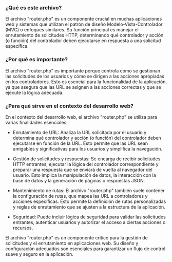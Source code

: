 ### ¿Qué es este archivo?

El archivo "router.php" es un componente crucial en muchas aplicaciones web y sistemas que utilizan el patrón de diseño Modelo-Vista-Controlador (MVC) o enfoques similares. Su función principal es manejar el enrutamiento de solicitudes HTTP, determinando qué controlador y acción (o función) del controlador deben ejecutarse en respuesta a una solicitud específica.

### ¿Por qué es importante?

El archivo "router.php" es importante porque controla cómo se gestionan las solicitudes de los usuarios y cómo se dirigen a las acciones apropiadas en los controladores. Esto es esencial para la funcionalidad de la aplicación, ya que asegura que las URL se asignen a las acciones correctas y que se ejecute la lógica adecuada.

### ¿Para qué sirve en el contexto del desarrollo web?

En el contexto del desarrollo web, el archivo "router.php" se utiliza para varias finalidades esenciales:

- Enrutamiento de URL: Analiza la URL solicitada por el usuario y determina qué controlador y acción (o función) del controlador deben ejecutarse en función de la URL. Esto permite que las URL sean amigables y significativas para los usuarios y simplifica la navegación.

- Gestión de solicitudes y respuestas: Se encarga de recibir solicitudes HTTP entrantes, ejecutar la lógica del controlador correspondiente y preparar una respuesta que se enviará de vuelta al navegador del usuario. Esto implica la manipulación de datos, la interacción con la base de datos y la generación de páginas o respuestas JSON.

- Mantenimiento de rutas: El archivo "router.php" también suele contener la configuración de rutas, que mapea las URL a controladores y acciones específicas. Esto permite la definición de rutas personalizadas y reglas de enrutamiento que se ajusten a la estructura de la aplicación.

- Seguridad: Puede incluir lógica de seguridad para validar las solicitudes entrantes, autenticar usuarios y autorizar el acceso a ciertas acciones o recursos.

El archivo "router.php" es un componente crítico para la gestión de solicitudes y el enrutamiento en aplicaciones web. Su diseño y configuración adecuados son esenciales para garantizar un flujo de control suave y seguro en la aplicación.